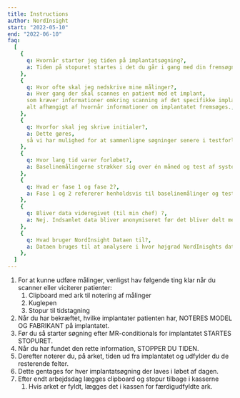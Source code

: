 ```yaml
---
title: Instructions
author: NordInsight
start: "2022-05-10"
end: "2022-06-10"
faq:
  [
    {
      q: Hvornår starter jeg tiden på implantatsøgning?,
      a: Tiden på stopuret startes i det du går i gang med din fremsøgning af implantatets MR-conditionals. Altså EFTER du har bekræftet hvilket implant der skal fremsøges conditionals på.,
    },
    {
      q: Hvor ofte skal jeg nedskrive mine målinger?,
      a: Hver gang der skal scannes en patient med et implant,
      som kræver informationer omkring scanning af det specifikke implant. Der kan altså både laves målinger ved visitering eller før scanning,
      alt afhængigt af hvornår informationer om implantatet fremsøges.,
    },
    {
      q: Hvorfor skal jeg skrive initialer?,
      a: Dette gøres,
      så vi har mulighed for at sammenligne søgninger senere i testforløbet.,
    },
    {
      q: Hvor lang tid varer forløbet?,
      a: Baselinemålingerne strækker sig over én måned og test af systemet strækker sig over to måneder.,
    },
    {
      q: Hvad er fase 1 og fase 2?,
      a: Fase 1 og 2 refererer henholdsvis til baselinemålinger og testen af systemet. De to faser udføres uafhængigt og har til formål at sammenligne nuværende metoder med NordInsights database.,
    },
    {
      q: Bliver data videregivet (til min chef) ?,
      a: Nej. Indsamlet data bliver anonymiseret før det bliver delt med Nordsjællands Hospital.,
    },
    {
      q: Hvad bruger NordInsight Dataen til?,
      a: Dataen bruges til at analysere i hvor højgrad NordInisghts database kan frigive tid og øge trygheden for radiografer og radiologer på Nordsjællands Hospital.,
    },
  ]
---
```


1. For at kunne udføre målinger, venligst hav følgende ting klar når du scanner eller viciterer patienter:
   1. Clipboard med ark til notering af målinger
   2. Kuglepen
   3. Stopur til tidstagning
2. Når du har bekræftet, hvilke implantater patienten har, NOTERES MODEL OG FABRIKANT på implantatet.
3. Før du så starter søgning efter MR-conditionals for implantatet STARTES STOPURET.
4. Når du har fundet den rette information, STOPPER DU TIDEN.
5. Derefter noterer du, på arket, tiden ud fra implantatet og udfylder du de resterende felter.
6. Dette gentages for hver implantatsøgning der laves i løbet af dagen.
7. Efter endt arbejdsdag lægges clipboard og stopur tilbage i kasserne
   1. Hvis arket er fyldt, lægges det i kassen for færdigudfyldte ark.

